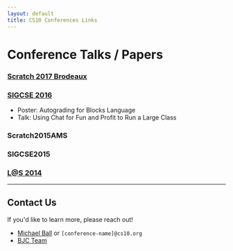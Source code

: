 ```yaml
---
layout: default
title: CS10 Conferences Links
---
```


# Conference Talks / Papers

### [Scratch 2017 Brodeaux](scratch2017bdx/)

### [SIGCSE 2016](sigcse-2016/)
* Poster: Autograding for Blocks Language
* Talk: Using Chat for Fun and Profit to Run a Large Class

### Scratch2015AMS

### SIGCSE2015

### [L@S 2014](las-2014/)
---

## Contact Us

If you'd like to learn more, please reach out!

* [Michael Ball](conferences@cs10.org) or `[conference-name]@cs10.org`
* [BJC Team](contact@bjc.berkeley.edu)
